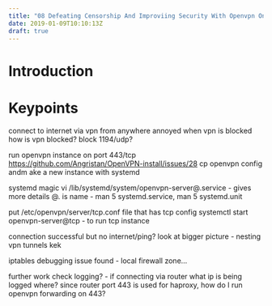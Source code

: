 ```yaml
---
title: "08 Defeating Censorship And Improviing Security With Openvpn On Port 443"
date: 2019-01-09T10:10:13Z
draft: true
---
```


# Introduction



# Keypoints
connect to internet via vpn from anywhere
annoyed when vpn is blocked
    how is vpn blocked?
        block 1194/udp?

run openvpn instance on port 443/tcp
https://github.com/Angristan/OpenVPN-install/issues/28
cp openvpn config andm ake a new instance with systemd

systemd magic
    vi /lib/systemd/system/openvpn-server@.service - gives more details
    @. is name - man 5 systemd.service, man 5 systemd.unit

put /etc/openvpn/server/tcp.conf file that has tcp config
systemctl start openvpn-server@tcp - to run tcp instance

connection successful but no internet/ping?
look at bigger picture - nesting vpn tunnels kek

iptables debugging
issue found - local firewall zone...

further work
    check logging? - if connecting via router what ip is being logged where?
    since router port 443 is used for haproxy, how do I run openvpn forwarding on 443?

